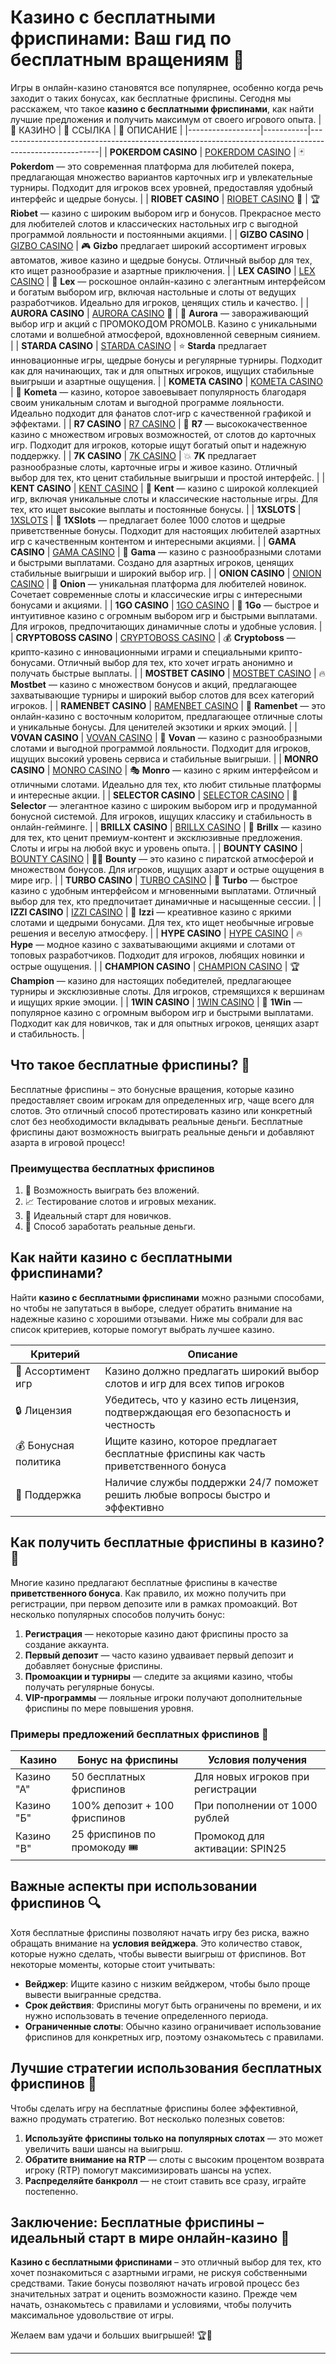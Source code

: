 # Казино с бесплатными фриспинами: Ваш гид по бесплатным вращениям 🎰

Игры в онлайн-казино становятся все популярнее, особенно когда речь заходит о таких бонусах, как бесплатные фриспины. Сегодня мы расскажем, что такое **казино с бесплатными фриспинами**, как найти лучшие предложения и получить максимум от своего игрового опыта.
| 🎰 КАЗИНО         | 🔗 ССЫЛКА | 📜 ОПИСАНИЕ                                                                                            |
|------------------|-----------|-------------------------------------------------------------------------------------------------------|
| **POKERDOM CASINO** | [POKERDOM CASINO](https://brandplay.link/Bxg7SC7H) | 🃏 **Pokerdom** — это современная платформа для любителей покера, предлагающая множество вариантов карточных игр и увлекательные турниры. Подходит для игроков всех уровней, предоставляя удобный интерфейс и щедрые бонусы. |
| **RIOBET CASINO**   | [RIOBET CASINO](https://brandplay.link/dtx89f2L) 🌟 | 🏆 **Riobet** — казино с широким выбором игр и бонусов. Прекрасное место для любителей слотов и классических настольных игр с выгодной программой лояльности и постоянными акциями. |
| **GIZBO CASINO**    | [GIZBO CASINO](https://gizbo-tea02.com/c8e962e89) | 🎮 **Gizbo** предлагает широкий ассортимент игровых автоматов, живое казино и щедрые бонусы. Отличный выбор для тех, кто ищет разнообразие и азартные приключения. |
| **LEX CASINO**      | [LEX CASINO](https://brandplay.link/2HFTmBc8) | 🏅 **Lex** — роскошное онлайн-казино с элегантным интерфейсом и богатым выбором игр, включая настольные и слоты от ведущих разработчиков. Идеально для игроков, ценящих стиль и качество. |
| **AURORA CASINO**   | [AURORA CASINO](https://10trafic-stat2.com/click/668546566bcc6313411604c7/6766/15114/subaccount?promocode=PROMOLB) 🌌 | 🌌 **Aurora** — завораживающий выбор игр и акций с ПРОМОКОДОМ PROMOLB. Казино с уникальными слотами и волшебной атмосферой, вдохновленной северным сиянием. |
| **STARDA CASINO**   | [STARDA CASINO](https://brandplay.link/cpFQbWKn) | ⭐ **Starda** предлагает инновационные игры, щедрые бонусы и регулярные турниры. Подходит как для начинающих, так и для опытных игроков, ищущих стабильные выигрыши и азартные ощущения. |
| **KOMETA CASINO**   | [KOMETA CASINO](https://brandplay.link/tLG15CCb) | 🌠 **Kometa** — казино, которое завоевывает популярность благодаря своим уникальным слотам и выгодной программе лояльности. Идеально подходит для фанатов слот-игр с качественной графикой и эффектами. |
| **R7 CASINO**       | [R7 CASINO](https://brandplay.link/zPmNmTWG) | 🎯 **R7** — высококачественное казино с множеством игровых возможностей, от слотов до карточных игр. Подходит для игроков, которые ищут богатый опыт и надежную поддержку. |
| **7K CASINO**       | [7K CASINO](https://brandplay.link/dd46bNgD) | 💥 **7K** предлагает разнообразные слоты, карточные игры и живое казино. Отличный выбор для тех, кто ценит стабильные выигрыши и простой интерфейс. |
| **KENT CASINO**     | [KENT CASINO](https://brandplay.link/tj7BwCb4) | 🎲 **Kent** — казино с широкой коллекцией игр, включая уникальные слоты и классические настольные игры. Для тех, кто ищет высокие выплаты и постоянные бонусы. |
| **1XSLOTS**         | [1XSLOTS](https://brandplay.link/R4xfxqdm) | 🎰 **1XSlots** — предлагает более 1000 слотов и щедрые приветственные бонусы. Подходит для настоящих любителей азартных игр с качественным контентом и интересными акциями. |
| **GAMA CASINO**     | [GAMA CASINO](https://brandplay.link/zrZpLFTP) | 💎 **Gama** — казино с разнообразными слотами и быстрыми выплатами. Создано для азартных игроков, ценящих стабильные выигрыши и широкий выбор игр. |
| **ONION CASINO**    | [ONION CASINO](https://obclk001-2d.top/click?offer_id=986&partner_id=10542&landing_id=1798&utm_medium=affiliate&sub_1=oncasino3) | 🍄 **Onion** — уникальная платформа для любителей новинок. Сочетает современные слоты и классические игры с интересными бонусами и акциями. |
| **1GO CASINO**      | [1GO CASINO](https://1go-ircp01.com/ce015f410) | 🚀 **1Go** — быстрое и интуитивное казино с огромным выбором игр и быстрыми выплатами. Для игроков, предпочитающих динамичные слоты и удобные условия. |
| **CRYPTOBOSS CASINO** | [CRYPTOBOSS CASINO](https://cryptobossc.online/d847bcfa9) | 💰 **Cryptoboss** — крипто-казино с инновационными играми и специальными крипто-бонусами. Отличный выбор для тех, кто хочет играть анонимно и получать быстрые выплаты. |
| **MOSTBET CASINO**  | [MOSTBET CASINO](https://ktbtis024ifqfn0mst.com/beQs) | 🔥 **Mostbet** — казино с множеством бонусов и акций, предлагающее захватывающие турниры и широкий выбор слотов для всех категорий игроков. |
| **RAMENBET CASINO** | [RAMENBET CASINO](https://get.saltyram.com/ru/registration?apkpop=0&partner=p24970p3296034p5526) | 🍜 **Ramenbet** — это онлайн-казино с восточным колоритом, предлагающее отличные слоты и уникальные бонусы. Для ценителей экзотики и ярких эмоций. |
| **VOVAN CASINO**    | [VOVAN CASINO](https://vovan.site/d098ab058) | 🎉 **Vovan** — казино с разнообразными слотами и выгодной программой лояльности. Подходит для игроков, ищущих высокий уровень сервиса и стабильные выигрыши. |
| **MONRO CASINO**    | [MONRO CASINO](https://mnr-ircp01.com/c3ce72a2c) | 🎭 **Monro** — казино с ярким интерфейсом и отличными слотами. Идеально для тех, кто любит стильные платформы и интересные акции. |
| **SELECTOR CASINO** | [SELECTOR CASINO](https://gosel.vc/SELVK) | 🎩 **Selector** — элегантное казино с широким выбором игр и продуманной бонусной системой. Для игроков, ищущих классику и стабильность в онлайн-гейминге. |
| **BRILLX CASINO**   | [BRILLX CASINO](https://brillx.uno/BRIVK) | 💎 **Brillx** — казино для тех, кто ценит премиум-контент и эксклюзивные предложения. Слоты и игры на любой вкус и уровень опыта. |
| **BOUNTY CASINO**   | [BOUNTY CASINO](https://bounty-casino.de/BOVK) | 🏴‍☠️ **Bounty** — это казино с пиратской атмосферой и множеством бонусов. Для игроков, ищущих азарт и острые ощущения в мире игр. |
| **TURBO CASINO**    | [TURBO CASINO](https://turbo-casino.ch/TURVK) | 💨 **Turbo** — быстрое казино с удобным интерфейсом и мгновенными выплатами. Отличный выбор для тех, кто предпочитает динамичные и насыщенные сессии. |
| **IZZI CASINO**     | [IZZI CASINO](https://izzi-fr03.com/ca7c8a7b7) | 🌈 **Izzi** — креативное казино с яркими слотами и щедрыми бонусами. Для тех, кто ищет необычные игровые решения и веселую атмосферу. |
| **HYPE CASINO**     | [HYPE CASINO](https://hypekaz.com/dc2f44ad0) | 🔥 **Hype** — модное казино с захватывающими акциями и слотами от топовых разработчиков. Подходит для игроков, любящих новинки и острые ощущения. |
| **CHAMPION CASINO** | [CHAMPION CASINO](https://champcasino.ink/pobeda/doa-hats?p80412p305331p112c) | 🏆 **Champion** — казино для настоящих победителей, предлагающее турниры и эксклюзивные слоты. Для игроков, стремящихся к вершинам и ищущих яркие эмоции. |
| **1WIN CASINO**     | [1WIN CASINO](https://brandplay.link/6F5VqbyZ) | 🎯 **1Win** — популярное казино с огромным выбором игр и быстрыми выплатами. Подходит как для новичков, так и для опытных игроков, ценящих азарт и стабильность. |

## Что такое бесплатные фриспины? 🎁

Бесплатные фриспины – это бонусные вращения, которые казино предоставляет своим игрокам для определенных игр, чаще всего для слотов. Это отличный способ протестировать казино или конкретный слот без необходимости вкладывать реальные деньги. Бесплатные фриспины дают возможность выиграть реальные деньги и добавляют азарта в игровой процесс!

### Преимущества бесплатных фриспинов

1. 🎉 Возможность выиграть без вложений.
2. 📈 Тестирование слотов и игровых механик.
3. 🎯 Идеальный старт для новичков.
4. 💸 Способ заработать реальные деньги.

## Как найти казино с бесплатными фриспинами?

Найти **казино с бесплатными фриспинами** можно разными способами, но чтобы не запутаться в выборе, следует обратить внимание на надежные казино с хорошими отзывами. Ниже мы собрали для вас список критериев, которые помогут выбрать лучшее казино.

| Критерий             | Описание                                                                                     |
|----------------------|----------------------------------------------------------------------------------------------|
| 🎲 Ассортимент игр   | Казино должно предлагать широкий выбор слотов и игр для всех типов игроков                   |
| 🔒 Лицензия          | Убедитесь, что у казино есть лицензия, подтверждающая его безопасность и честность           |
| 💰 Бонусная политика | Ищите казино, которое предлагает бесплатные фриспины как часть приветственного бонуса        |
| 📢 Поддержка         | Наличие службы поддержки 24/7 поможет решить любые вопросы быстро и эффективно               |

## Как получить бесплатные фриспины в казино? 🚀

Многие казино предлагают бесплатные фриспины в качестве **приветственного бонуса**. Как правило, их можно получить при регистрации, при первом депозите или в рамках промоакций. Вот несколько популярных способов получить бонус:

1. **Регистрация** — некоторые казино дают фриспины просто за создание аккаунта.
2. **Первый депозит** — часто казино удваивает первый депозит и добавляет бонусные фриспины.
3. **Промоакции и турниры** — следите за акциями казино, чтобы получать регулярные бонусы.
4. **VIP-программы** — лояльные игроки получают дополнительные фриспины по мере повышения уровня.

### Примеры предложений бесплатных фриспинов 💸

| Казино              | Бонус на фриспины                   | Условия получения                                       |
|---------------------|-------------------------------------|---------------------------------------------------------|
| Казино "А"          | 50 бесплатных фриспинов             | Для новых игроков при регистрации                       |
| Казино "Б"          | 100% депозит + 100 фриспинов        | При пополнении от 1000 рублей                           |
| Казино "В"          | 25 фриспинов по промокоду 🎟️        | Промокод для активации: SPIN25                          |

## Важные аспекты при использовании фриспинов 🔍

Хотя бесплатные фриспины позволяют начать игру без риска, важно обращать внимание на **условия вейджера**. Это количество ставок, которые нужно сделать, чтобы вывести выигрыш от фриспинов. Вот некоторые моменты, которые стоит учитывать:

- **Вейджер**: Ищите казино с низким вейджером, чтобы было проще вывести выигранные средства.
- **Срок действия**: Фриспины могут быть ограничены по времени, и их нужно использовать в течение определенного периода.
- **Ограниченные слоты**: Обычно казино ограничивает использование фриспинов для конкретных игр, поэтому ознакомьтесь с правилами.

## Лучшие стратегии использования бесплатных фриспинов 🧠

Чтобы сделать игру на бесплатные фриспины более эффективной, важно продумать стратегию. Вот несколько полезных советов:

1. **Используйте фриспины только на популярных слотах** — это может увеличить ваши шансы на выигрыш.
2. **Обратите внимание на RTP** — слоты с высоким процентом возврата игроку (RTP) помогут максимизировать шансы на успех.
3. **Распределяйте банкролл** — не стоит ставить все сразу, играйте постепенно.

## Заключение: Бесплатные фриспины – идеальный старт в мире онлайн-казино 🎲

**Казино с бесплатными фриспинами** – это отличный выбор для тех, кто хочет познакомиться с азартными играми, не рискуя собственными средствами. Такие бонусы позволяют начать игровой процесс без значительных затрат и оценить возможности казино. Прежде чем начать, ознакомьтесь с правилами и условиями, чтобы получить максимальное удовольствие от игры.

Желаем вам удачи и больших выигрышей! 🏆🎉

---
